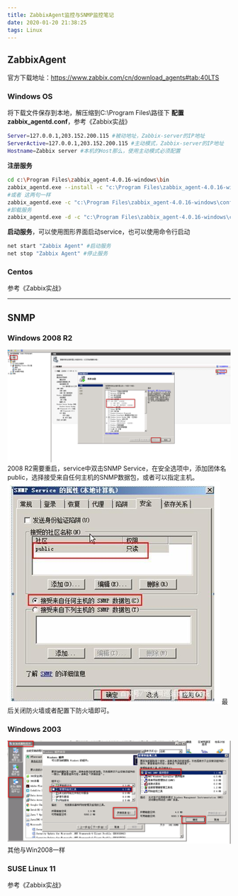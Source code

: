 ```yaml
---
title: ZabbixAgent监控与SNMP监控笔记
date: 2020-01-20 21:38:25
tags: Linux
---
```


## ZabbixAgent
官方下载地址：https://www.zabbix.com/cn/download_agents#tab:40LTS
### Windows OS
将下载文件保存到本地，解压缩到C:\Program Files\路径下
**配置zabbix_agentd.conf**，参考《Zabbix实战》
```bash
Server=127.0.0.1,203.152.200.115 #被动地址，Zabbix-server的IP地址
ServerActive=127.0.0.1,203.152.200.115 #主动模式，Zabbix-server的IP地址
Hostname=Zabbix server #本机的Host那么，使用主动模式必须配置
```
<!--more-->
**注册服务**
```bash
cd c:\Program Files\zabbix_agent-4.0.16-windows\bin
zabbix_agentd.exe --install -c "c:\Program Files\zabbix_agent-4.0.16-windows\conf\zabbix_agentd.win.conf"
#或者 这两句一样
zabbix_agentd.exe -c "c:\Program Files\zabbix_agent-4.0.16-windows\conf\zabbix_agentd.win.conf" -i
#卸载服务
zabbix_agentd.exe -d -c "c:\Program Files\zabbix_agent-4.0.16-windows\conf\zabbix_agentd.win.conf"
```
**启动服务**，可以使用图形界面启动service，也可以使用命令行启动
```bash
net start "Zabbix Agent" #启动服务
net stop "Zabbix Agent" #停止服务
```
### Centos
参考《Zabbix实战》

---

## SNMP
### Windows 2008 R2
![图片](/assets/img/article_6/1.png "SNMP Services")
2008 R2需要重启，service中双击SNMP Service，在安全选项中，添加团体名public，选择接受来自任何主机的SNMP数据包，或者可以指定主机。
![图片](/assets/img/article_6/2.png "SNMP Services")
最后关闭防火墙或者配置下防火墙即可。
### Windows 2003
![图片](/assets/img/article_6/3.png "SNMP Services")
其他与Win2008一样
### SUSE Linux 11
参考《Zabbix实战》